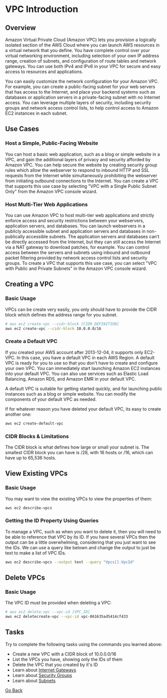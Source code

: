 # VPC Introduction
## Overview
Amazon Virtual Private Cloud (Amazon VPC) lets you provision a logically isolated section of the AWS Cloud where you can launch AWS resources in a virtual network that you define.
You have complete control over your virtual networking environment, including selection of your own IP address range, creation of subnets, and configuration of route tables and network gateways.
You can use both IPv4 and IPv6 in your VPC for secure and easy access to resources and applications.

You can easily customize the network configuration for your Amazon VPC.
For example, you can create a public-facing subnet for your web servers that has access to the Internet, and place your backend systems such as databases or application servers in a private-facing subnet with no Internet access.
You can leverage multiple layers of security, including security groups and network access control lists, to help control access to Amazon EC2 instances in each subnet.

## Use Cases
### Host a Simple, Public-Facing Website
You can host a basic web application, such as a blog or simple website in a VPC, and gain the additional layers of privacy and security afforded by Amazon VPC.
You can help secure the website by creating security group rules which allow the webserver to respond to inbound HTTP and SSL requests from the Internet while simultaneously prohibiting the webserver from initiating outbound connections to the Internet.
You can create a VPC that supports this use case by selecting "VPC with a Single Public Subnet Only" from the Amazon VPC console wizard.

### Host Multi-Tier Web Applications
You can use Amazon VPC to host multi-tier web applications and strictly enforce access and security restrictions between your webservers, application servers, and databases.
You can launch webservers in a publicly accessible subnet and application servers and databases in non-publically accessible subnets.
The application servers and databases can’t be directly accessed from the Internet, but they can still access the Internet via a NAT gateway to download patches, for example.
You can control access between the servers and subnets using inbound and outbound packet filtering provided by network access control lists and security groups.
To create a VPC that supports this use case, you can select "VPC with Public and Private Subnets" in the Amazon VPC console wizard.

## Creating a VPC
### Basic Usage
VPCs can be create very easily, you only should have to provide the CIDR block which defines the address range for you subnet.
```bash
# aws ec2 create-vpc --cidr-block [CIDR_DEFINITION]
aws ec2 create-vpc --cidr-block 10.0.0.0/16
```

### Create a Default VPC
If you created your AWS account after 2013-12-04, it supports only EC2-VPC. In this case, you have a default VPC in each AWS Region. A default VPC is ready for you to use so that you don't have to create and configure your own VPC. You can immediately start launching Amazon EC2 instances into your default VPC. You can also use services such as Elastic Load Balancing, Amazon RDS, and Amazon EMR in your default VPC.

A default VPC is suitable for getting started quickly, and for launching public instances such as a blog or simple website. You can modify the components of your default VPC as needed. 

If for whatever reason you have deleted your default VPC, its easy to create another one:
```bash
aws ec2 create-default-vpc
```

### CIDR Blocks & Limitations
The CIDR block is what defines how large or small your subnet is.
The smallest CIDR block you can have is /28, with 16 hosts or /16, which can have up to 65,536 hosts.

## View Existing VPCs
### Basic Usage
You may want to view the existing VPCs to view the properties of them:
```bash
aws ec2 describe-vpcs
```
### Getting the ID Property Using Queries
To manage a VPC, such as when you want to delete it, then you will need to be able to reference that VPC by its ID.
If you have several VPCs then the output can be a little overwhelming, considering that you just want to see the IDs.
We can use a query like belown and change the output to just be text to make a list of VPC IDs.
```bash
aws ec2 describe-vpcs --output text --query "Vpcs[].VpcId"
```

## Delete VPCs
### Basic Usage
The VPC ID must be provided when deleting a VPC:
```bash
# aws ec2 delete-vpc --vpc-id [VPC_ID]
aws ec2 deletecreate-vpc --vpc-id vpc-061635ad5414cf433
```

## Tasks
Try to complete the following tasks using the commands you learned above:
- Create a new VPC with a CIDR block of 10.0.0.0/16
- List the VPCs you have, showing only the IDs of them
- Delete the VPC that you created by it's ID
- Learn about [Internet Gateways](./internet-gateways)
- Learn about [Security Groups](./security-groups)
- Learn about [Subnets](./subnets)

[Go Back](../README.md#tasks)

